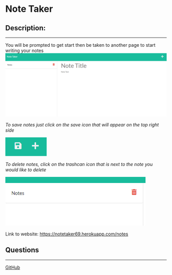# Note Taker 

## Description:
---

You will be prompted to get start then be taken to another page to start writing your notes 
![image](./images/Screenshot%202022-08-11%20143735.png)

_To save notes just click on the save icon that will appear on the top right side_

![image](./images/Screenshot%202022-08-11%20143653.png)


_To delete notes, click on the trashcan icon that is next to the note you would like to delete_

![image](./images/Screenshot%202022-08-11%20143846.png)

Link to website: https://notetaker69.herokuapp.com/notes

## Questions
---
[GitHub](https://github.com/)